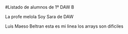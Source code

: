 #Listado de alumnos de 1º DAW B


La profe melola
Soy Sara de DAW























































Luis Maeso Beltran esta es mi linea los arrays son dificiles